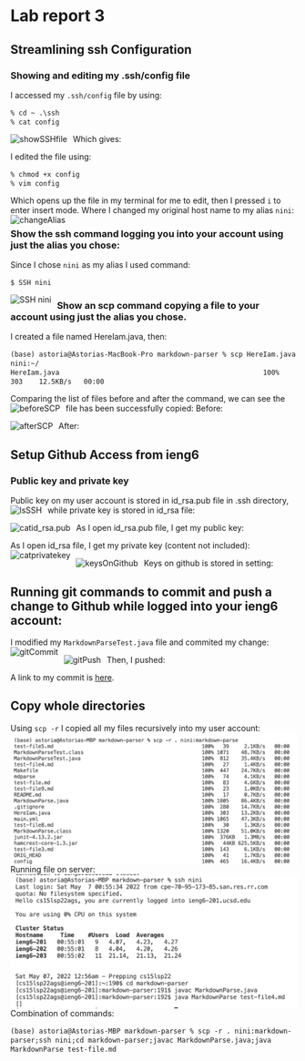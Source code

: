 # Lab report 3
## Streamlining ssh Configuration
### Showing and editing my .ssh/config file
I accessed my `.ssh/config` file by using:
```
% cd ~ .\ssh
% cat config
```
Which gives:
<img src="showSSHfile.jpeg"
     alt="showSSHfile"
     style="float: left; margin-right: 10px;" /> 

I edited the file using:
```
% chmod +x config
% vim config
```
Which opens up the file in my terminal for me to edit, then I pressed `i` to enter insert mode. Where I changed my original host name to my alias `nini`:
<img src="changeAlias.png"
     alt="changeAlias"
     style="float: left; margin-right: 10px;" /> 


### Show the ssh command logging you into your account using just the alias you chose:
Since I chose `nini` as my alias I used command:
```
$ SSH nini
```
<img src="SSHnini.jpeg"
     alt="SSH nini"
     style="float: left; margin-right: 10px;" /> 


### Show an scp command copying a file to your account using just the alias you chose.
I created a file named HereIam.java, then:
```
(base) astoria@Astorias-MacBook-Pro markdown-parser % scp HereIam.java nini:~/
HereIam.java                                                  100%  303    12.5KB/s   00:00  
```
Comparing the list of files before and after the command, we can see the file has been successfully copied:
Before:
<img src="beforeSCP.png"
     alt="beforeSCP"
     style="float: left; margin-right: 10px;" /> 

After:
<img src="afterSCP.png"
     alt="afterSCP"
     style="float: left; margin-right: 10px;" /> 

## Setup Github Access from ieng6

### Public key and private key
Public key on my user account is stored in id_rsa.pub file in .ssh directory, while private key is stored in id_rsa file:
<img src="lsSSH.png" 
     alt="lsSSH"
     style="float: left; margin-right: 10px;" /> 

As I open id_rsa.pub file, I get my public key:
<img src="catid_rsa.pub.png" 
     alt="catid_rsa.pub"
     style="float: left; margin-right: 10px;" /> 

As I open id_rsa file, I get my private key (content not included):
<img src="catprivatekey.png" 
     alt="catprivatekey"
     style="float: left; margin-right: 10px;" /> 

Keys on github is stored in setting:
<img src="keysOnGithub.png" 
     alt="keysOnGithub"
     style="float: left; margin-right: 10px;" /> 

## Running git commands to commit and push a change to Github while logged into your ieng6 account:
I modified my `MarkdownParseTest.java` file and commited my change:
<img src="gitCommit.png" 
     alt="gitCommit"
     style="float: left; margin-right: 10px;" /> 

Then, I pushed:
<img src="gitPush.png" 
     alt="gitPush"
     style="float: left; margin-right: 10px;" /> 

A link to my commit is [here](https://github.com/astoriama/markdown-parser/commit/e62f94fa4cf0a7cbd3102f8f9bed7c6b896809fa).

## Copy whole directories
Using `scp -r` I copied all my files recursively into my user account:
<img src="scp-r.png" 
     alt="scp -r"
     style="float: left; margin-right: 10px;" /> 

Running file on server:
<img src="runFileOnServer.png" 
     alt="runFileOnServer"
     style="float: left; margin-right: 10px;" /> 

Combination of commands:
```
(base) astoria@Astorias-MBP markdown-parser % scp -r . nini:markdown-parser;ssh nini;cd markdown-parser;javac MarkdownParse.java;java MarkdownParse test-file.md
```